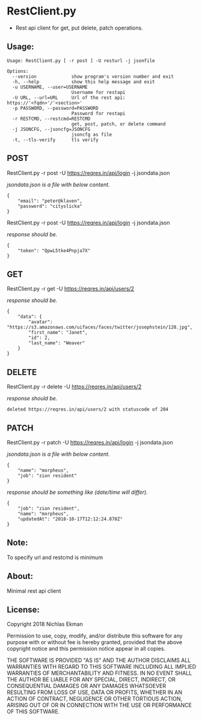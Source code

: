 # RestClient.py
* Rest api client for get, put delete, patch operations.

## Usage:
```
Usage: RestClient.py [ -r post ] -U resturl -j jsonfile

Options:
  --version             show program's version number and exit
  -h, --help            show this help message and exit
  -u USERNAME, --user=USERNAME
                        Username for restapi
  -U URL, --url=URL     Url of the rest api: https://'<fqdn>'/'<section>'
  -p PASSWORD, --password=PASSWORD
                        Password for restapi
  -r RESTCMD, --restcmd=RESTCMD
                        get, post, patch, or delete command
  -j JSONCFG, --jsoncfg=JSONCFG
                        jsoncfg as file
  -t, --tls-verify      tls verify
```

## POST
RestClient.py -r post -U https://reqres.in/api/login -j jsondata.json

_jsondata.json is a file with below content._

```
{
    "email": "peter@klaven",
    "password": "cityslicka"
}
```

RestClient.py -r post -U https://reqres.in/api/login -j jsondata.json

_response should be._

```
{
    "token": "QpwL5tke4Pnpja7X"
}
```

## GET
RestClient.py -r get -U https://reqres.in/api/users/2

_response should be._

```
{
    "data": {
        "avatar": "https://s3.amazonaws.com/uifaces/faces/twitter/josephstein/128.jpg", 
        "first_name": "Janet", 
        "id": 2, 
        "last_name": "Weaver"
    }
}
```

## DELETE
RestClient.py -r delete -U https://reqres.in/api/users/2

_response should be._


```
deleted https://reqres.in/api/users/2 with statuscode of 204
```

## PATCH
RestClient.py -r patch -U https://reqres.in/api/login -j jsondata.json

_jsondata.json is a file with below content._

```
{
    "name": "morpheus",
    "job": "zion resident"
}
```

_response should be something like (date/time will differ)._

```
{
    "job": "zion resident", 
    "name": "morpheus", 
    "updatedAt": "2018-10-17T12:12:24.878Z"
}
```

## Note:
To specify url and restcmd is minimum

## About:
Minimal rest api client

## License:
Copyright 2018 Nichlas Ekman

Permission to use, copy, modify, and/or distribute this software for any purpose with or without fee is hereby granted, provided that the above copyright notice and this permission notice appear in all copies.

THE SOFTWARE IS PROVIDED "AS IS" AND THE AUTHOR DISCLAIMS ALL WARRANTIES WITH REGARD TO THIS SOFTWARE INCLUDING ALL IMPLIED WARRANTIES OF MERCHANTABILITY AND FITNESS. IN NO EVENT SHALL THE AUTHOR BE LIABLE FOR ANY SPECIAL, DIRECT, INDIRECT, OR CONSEQUENTIAL DAMAGES OR ANY DAMAGES WHATSOEVER RESULTING FROM LOSS OF USE, DATA OR PROFITS, WHETHER IN AN ACTION OF CONTRACT, NEGLIGENCE OR OTHER TORTIOUS ACTION, ARISING OUT OF OR IN CONNECTION WITH THE USE OR PERFORMANCE OF THIS SOFTWARE.


